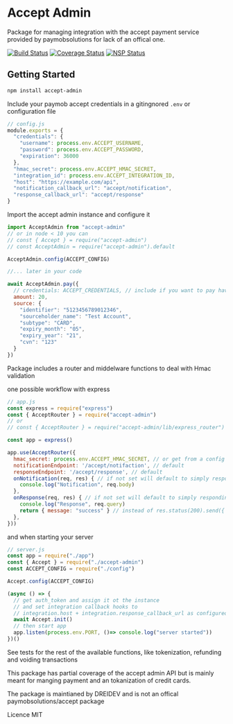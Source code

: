 # Accept Admin

Package for managing integration with the accept payment service provided by
paymobsolutions for lack of an offical one.

[![Build Status](https://travis-ci.org/dreidev/accept-admin.png?branch=master)](https://travis-ci.org/dreidev/accept-admin) [![Coverage Status](https://coveralls.io/repos/dreidev/accept-admin/badge.svg?branch=master)](https://coveralls.io/r/dreidev/accept-admin?branch=master) [![NSP Status](https://nodesecurity.io/orgs/dreidev/projects/7c551c3c-8957-4bcd-b0f5-9ddc5e9173bf/badge)](https://nodesecurity.io/orgs/dreidev/projects/7c551c3c-8957-4bcd-b0f5-9ddc5e9173bf)

## Getting Started

```sh
npm install accept-admin
```

Include your paymob accept credentials in a gitingnored `.env` or configuration
file

```js
// config.js
module.exports = {
  "credentials": {
    "username": process.env.ACCEPT_USERNAME,
    "password": process.env.ACCEPT_PASSWORD,
    "expiration": 36000
  },
  "hmac_secret": process.env.ACCEPT_HMAC_SECRET,
  "integration_id": process.env.ACCEPT_INTEGRATION_ID,
  "host": "https://example.com/api",
  "notification_callback_url": "accept/notification",
  "response_callback_url": "accept/response"
}
```

Import the accept admin instance and configure it

```js
import AcceptAdmin from "accept-admin"
// or in node < 10 you can
// const { Accept } = require("accept-admin")
// const AcceptAdmin = require("accept-admin").default

AcceptAdmin.config(ACCEPT_CONFIG)

//... later in your code

await AcceptAdmin.pay({
  // credentials: ACCEPT_CREDENTIALS, // include if you want to pay having not called configuration prior
  amount: 20,
  source: {
    "identifier": "5123456789012346",
    "sourceholder_name": "Test Account",
    "subtype": "CARD",
    "expiry_month": "05",
    "expiry_year": "21",
    "cvn": "123"
  }
})
```

Package includes a router and middelware functions to deal with Hmac validation

one possible workflow with express

```js
// app.js
const express = require("express")
const { AcceptRouter } = require("accept-admin")
// or
// const { AcceptRouter } = require("accept-admin/lib/express_router")

const app = express()

app.use(AcceptRouter({
  hmac_secret: process.env.ACCEPT_HMAC_SECRET, // or get from a config file
  notificationEndpoint: '/accept/notifaction', // default
  responseEndpoint: '/accept/response', // default
  onNotification(req, res) { // if not set will default to simply responding with 200
    console.log("Notification", req.body)
  },
  onResponse(req, res) { // if not set will default to simply responding with 200
    console.log("Response", req.query)
    return { message: "success" } // instead of res.status(200).send({ message: "success" })
  },
}))
```

and when starting your server

```js
// server.js
const app = require("./app")
const { Accept } = require("./accept-admin")
const ACCEPT_CONFIG = require("./config")

Accept.config(ACCEPT_CONFIG)

(async () => {
  // get auth_token and assign it ot the instance 
  // and set integration callback hooks to
  // integration.host + integration.response_callback_url as configured
  await Accept.init()
  // then start app
  app.listen(process.env.PORT, ()=> console.log("server started"))
})()
```

See tests for the rest of the available functions, like tokenization, refunding and voiding transactions

This package has partial coverage of the accept admin API but is mainly meant
for manging payment and an tokanization of credit cards.

The package is maintianed by DREIDEV and is not an offical paymobsolutions/accept package

Licence MIT
